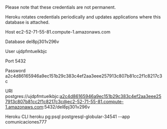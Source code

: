 
Please note that these credentials are not permanent.

Heroku rotates credentials periodically and updates applications where this database is attached.



Host
ec2-52-71-55-81.compute-1.amazonaws.com


Database
del8pj301v296v


User
ujdpfmtuelkbjc


Port
5432


Password
a2c4d86165946a9ec151b29c383c4ef2aa3eee257913c807b81cc2f1c8217c3c


URI
postgres://ujdpfmtuelkbjc:a2c4d86165946a9ec151b29c383c4ef2aa3eee257913c807b81cc2f1c8217c3c@ec2-52-71-55-81.compute-1.amazonaws.com:5432/del8pj301v296v


Heroku CLI
heroku pg:psql postgresql-globular-34541 --app comunicaciones777

